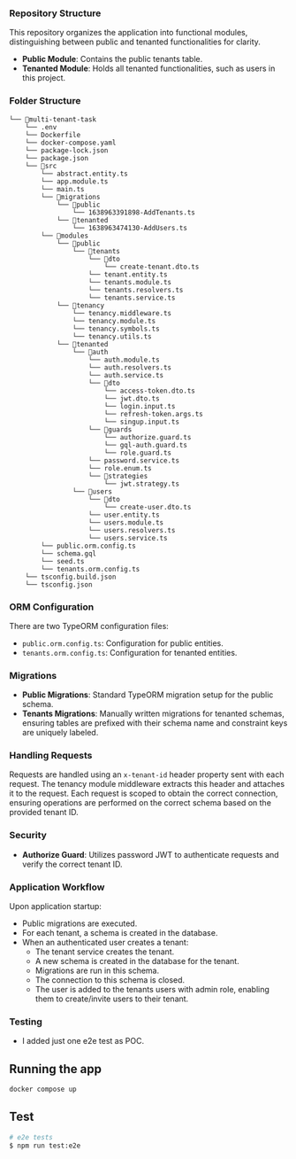 ### Repository Structure

This repository organizes the application into functional modules, distinguishing between public and tenanted functionalities for clarity.

- **Public Module**: Contains the public tenants table.
- **Tenanted Module**: Holds all tenanted functionalities, such as users in this project.

### Folder Structure

```
└── 📁multi-tenant-task
    └── .env
    └── Dockerfile
    └── docker-compose.yaml
    └── package-lock.json
    └── package.json
    └── 📁src
        └── abstract.entity.ts
        └── app.module.ts
        └── main.ts
        └── 📁migrations
            └── 📁public
                └── 1638963391898-AddTenants.ts
            └── 📁tenanted
                └── 1638963474130-AddUsers.ts
        └── 📁modules
            └── 📁public
                └── 📁tenants
                    └── 📁dto
                        └── create-tenant.dto.ts
                    └── tenant.entity.ts
                    └── tenants.module.ts
                    └── tenants.resolvers.ts
                    └── tenants.service.ts
            └── 📁tenancy
                └── tenancy.middleware.ts
                └── tenancy.module.ts
                └── tenancy.symbols.ts
                └── tenancy.utils.ts
            └── 📁tenanted
                └── 📁auth
                    └── auth.module.ts
                    └── auth.resolvers.ts
                    └── auth.service.ts
                    └── 📁dto
                        └── access-token.dto.ts
                        └── jwt.dto.ts
                        └── login.input.ts
                        └── refresh-token.args.ts
                        └── singup.input.ts
                    └── 📁guards
                        └── authorize.guard.ts
                        └── gql-auth.guard.ts
                        └── role.guard.ts
                    └── password.service.ts
                    └── role.enum.ts
                    └── 📁strategies
                        └── jwt.strategy.ts
                └── 📁users
                    └── 📁dto
                        └── create-user.dto.ts
                    └── user.entity.ts
                    └── users.module.ts
                    └── users.resolvers.ts
                    └── users.service.ts
        └── public.orm.config.ts
        └── schema.gql
        └── seed.ts
        └── tenants.orm.config.ts
    └── tsconfig.build.json
    └── tsconfig.json
```
### ORM Configuration

There are two TypeORM configuration files:
- `public.orm.config.ts`: Configuration for public entities.
- `tenants.orm.config.ts`: Configuration for tenanted entities.

### Migrations

- **Public Migrations**: Standard TypeORM migration setup for the public schema.
- **Tenants Migrations**: Manually written migrations for tenanted schemas, ensuring tables are prefixed with their schema name and constraint keys are uniquely labeled.

### Handling Requests

Requests are handled using an `x-tenant-id` header property sent with each request. The tenancy module middleware extracts this header and attaches it to the request. Each request is scoped to obtain the correct connection, ensuring operations are performed on the correct schema based on the provided tenant ID.

### Security

- **Authorize Guard**: Utilizes password JWT to authenticate requests and verify the correct tenant ID.

### Application Workflow

Upon application startup:
- Public migrations are executed.
- For each tenant, a schema is created in the database.
- When an authenticated user creates a tenant:
  - The tenant service creates the tenant.
  - A new schema is created in the database for the tenant.
  - Migrations are run in this schema.
  - The connection to this schema is closed.
  - The user is added to the tenants users with admin role, enabling them to create/invite users to their tenant.


### Testing
- I added just one e2e test as POC. 


## Running the app

```bash
docker compose up 
```

## Test

```bash
# e2e tests
$ npm run test:e2e
```